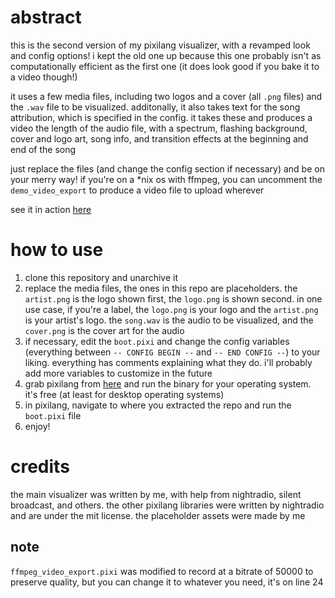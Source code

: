 # abstract
this is the second version of my pixilang visualizer, with a revamped look and config options! i kept the old one up because this one probably isn't as computationally efficient as the first one (it does look good if you bake it to a video though!)

it uses a few media files, including two logos and a cover (all `.png` files) and the `.wav` file to be visualized. additonally, it also takes text for the song attribution, which is specified in the config. it takes these and produces a video the length of the audio file, with a spectrum, flashing background, cover and logo art, song info, and transition effects at the beginning and end of the song

just replace the files (and change the config section if necessary) and be on your merry way! if you're on a *nix os with ffmpeg, you can uncomment the `demo_video_export` to produce a video file to upload wherever

see it in action [here](https://www.youtube.com/watch?v=KaGbA-CDJ1s)

# how to use

1. clone this repository and unarchive it
2. replace the media files, the ones in this repo are placeholders. the `artist.png` is the logo shown first, the `logo.png` is shown second. in one use case, if you're a label, the `logo.png` is your logo and the `artist.png` is your artist's logo. the `song.wav` is the audio to be visualized, and the `cover.png` is the cover art for the audio
3. if necessary, edit the `boot.pixi` and change the config variables (everything between `-- CONFIG BEGIN --` and `-- END CONFIG --`) to your liking. everything has comments explaining what they do. i'll probably add more variables to customize in the future
4. grab pixilang from [here](https://warmplace.ru/soft/pixilang/) and run the binary for your operating system. it's free (at least for desktop operating systems)
5. in pixilang, navigate to where you extracted the repo and run the `boot.pixi` file
6. enjoy!

# credits
the main visualizer was written by me, with help from nightradio, silent broadcast, and others. the other pixilang libraries were written by nightradio and are under the mit license. the placeholder assets were made by me

## note

`ffmpeg_video_export.pixi` was modified to record at a bitrate of 50000 to preserve quality, but you can change it to whatever you need, it's on line 24
